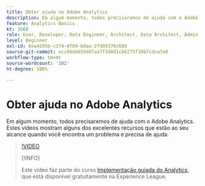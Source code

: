 ```yaml
---
title: Obter ajuda no Adobe Analytics
description: Em algum momento, todos precisaremos de ajuda com o Adobe Analytics. Estes vídeos mostram alguns dos excelentes recursos que estão ao seu alcance quando você encontra um problema e precisa de ajuda.
feature: Analytics Basics
kt: 3568
role: User, Developer, Data Engineer, Architect, Data Architect, Admin, Leader
level: Beginner
exl-id: 8ea4295b-c374-4f89-b0aa-2fd09376c689
source-git-commit: ecc86de650d87aa7f3d8d1cb6275f38b7cdca7e0
workflow-type: tm+mt
source-wordcount: '102'
ht-degree: 100%

---
```


# Obter ajuda no Adobe Analytics

Em algum momento, todos precisaremos de ajuda com o Adobe Analytics. Estes vídeos mostram alguns dos excelentes recursos que estão ao seu alcance quando você encontra um problema e precisa de ajuda.

>[!VIDEO](https://video.tv.adobe.com/v/28753/?quality=12&learn=on)

>[!INFO]
>
> Este vídeo faz parte do curso [Implementação guiada do Analytics](https://experienceleague.adobe.com/?recommended=Analytics-D-1-2019.1), que está disponível gratuitamente na Experience League.
